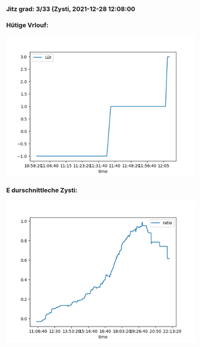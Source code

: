 ### Jitz grad: 3/33 (Zysti, 2021-12-28 12:08:00

### Hütige Vrlouf:
![Graph](Today.png)

### E durschnittleche Zysti:
![Graph](Zysti.png)